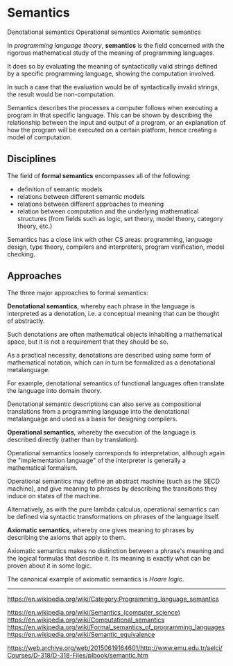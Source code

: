 # Semantics

Denotational semantics
Operational semantics
Axiomatic semantics


In *programming language theory*, __semantics__ is the field concerned with the rigorous mathematical study of the meaning of programming languages.

It does so by evaluating the meaning of syntactically valid strings defined by a specific programming language, showing the computation involved.

In such a case that the evaluation would be of syntactically invalid strings, the result would be non-computation.

Semantics describes the processes a computer follows when executing a program in that specific language. This can be shown by describing the relationship between the input and output of a program, or an explanation of how the program will be executed on a certain platform, hence creating a model of computation.


## Disciplines

The field of __formal semantics__ encompasses all of the following:
- definition of semantic models
- relations between different semantic models
- relations between different approaches to meaning
- relation between computation and the underlying mathematical structures (from fields such as logic, set theory, model theory, category theory, etc.)

Semantics has a close link with other CS areas: programming, language design, type theory, compilers and interpreters, program verification, model checking.


## Approaches

The three major approaches to formal semantics:

**Denotational semantics**, whereby each phrase in the language is interpreted as a denotation, i.e. a conceptual meaning that can be thought of abstractly.

Such denotations are often mathematical objects inhabiting a mathematical space, but it is not a requirement that they should be so.

As a practical necessity, denotations are described using some form of mathematical notation, which can in turn be formalized as a denotational metalanguage.

For example, denotational semantics of functional languages often translate the language into domain theory.

Denotational semantic descriptions can also serve as compositional translations from a programming language into the denotational metalanguage and used as a basis for designing compilers.


**Operational semantics**, whereby the execution of the language is described directly (rather than by translation).

Operational semantics loosely corresponds to interpretation, although again the "implementation language" of the interpreter is generally a mathematical formalism.

Operational semantics may define an abstract machine (such as the SECD machine), and give meaning to phrases by describing the transitions they induce on states of the machine.

Alternatively, as with the pure lambda calculus, operational semantics can be defined via syntactic transformations on phrases of the language itself.

**Axiomatic semantics**, whereby one gives meaning to phrases by describing the axioms that apply to them.

Axiomatic semantics makes no distinction between a phrase's meaning and the logical formulas that describe it. Its meaning is exactly what can be proven about it in some logic.

The canonical example of axiomatic semantics is *Hoare logic*.


---

https://en.wikipedia.org/wiki/Category:Programming_language_semantics

https://en.wikipedia.org/wiki/Semantics_(computer_science)
https://en.wikipedia.org/wiki/Computational_semantics
https://en.wikipedia.org/wiki/Formal_semantics_of_programming_languages
https://en.wikipedia.org/wiki/Semantic_equivalence

https://web.archive.org/web/20150619164601/http://www.emu.edu.tr/aelci/Courses/D-318/D-318-Files/plbook/semantic.htm
